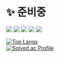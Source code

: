 # ✨ 준비중

<img src="https://img.shields.io/badge/javascript-F7DF1E?style=for-the-badge&logo=javascript&logoColor=black"> <img src="https://img.shields.io/badge/html-E34F26?style=for-the-badge&logo=html5&logoColor=white"> <img src="https://img.shields.io/badge/css-1572B6?style=for-the-badge&logo=css3&logoColor=white"> <img src="https://img.shields.io/badge/vue.js-4FC08D?style=for-the-badge&logo=vue.js&logoColor=white"> <img src="https://img.shields.io/badge/react-61DAFB?style=for-the-badge&logo=react&logoColor=black">  

[![Top Langs](https://github-readme-stats.vercel.app/api/top-langs/?username=jetty8013&layout=compact)](https://github.com/anuraghazra/github-readme-stats)   
[![Solved.ac Profile](http://mazassumnida.wtf/api/v2/generate_badge?boj=jetty8013)](https://solved.ac/jetty8013/)   
